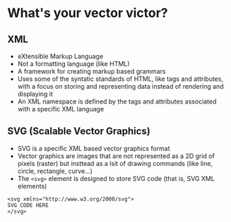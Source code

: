 # What's your vector victor?

## XML
- eXtensible Markup Language
- Not a formatting language (like HTML)
- A framework for creating markup based grammars
- Uses some of the syntatic standards of HTML, like tags and attributes, with a focus on storing and representing data instead of rendering and displaying it
- An XML namespace is defined by the tags and attributes associated with a specific XML language

## SVG (Scalable Vector Graphics)
- SVG is a specific XML based vector graphics format
- Vector graphics are images that are not represented as a 2D grid of pixels (raster) but insttead as a lsit of drawing commands (like line, circle, rectangle, curve...)
- The `<svg>` element is designed to store SVG code (that is, SVG XML elements)

```
<svg xmlns="http://www.w3.org/2000/svg">
SVG CODE HERE
</svg>
```
